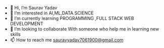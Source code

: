 - 👋 Hi, I’m Saurav Yadav 
- 👀 I’m interested in AI,ML,DATA SCIENCE 
- 🌱 I’m currently learning PROGRAMMING ,FULL STACK WEB DEVELOPMENT 
- 💞️ I’m looking to collaborate With someone who help me in learning new skills
- 📫 How to reach me sauravyadav7061900@gmail.com 

<!---
Sauravyadaw/Sauravyadaw is a ✨ special ✨ repository because its `README.md` (this file) appears on your GitHub profile.
You can click the Preview link to take a look at your changes.
--->

